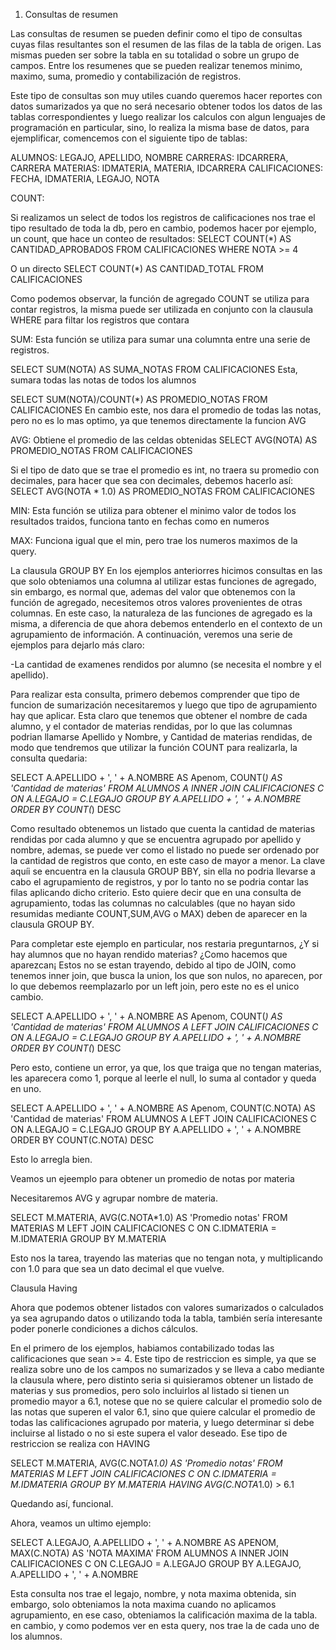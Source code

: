 1. Consultas de resumen

Las consultas de resumen se pueden definir como el tipo de consultas cuyas filas resultantes son el resumen de las filas de la tabla de origen.
Las mismas pueden ser sobre la tabla en su totalidad o sobre un grupo de campos. Entre los resumenes que se pueden realizar tenemos minimo, maximo, suma, promedio y contabilización de registros.

Este tipo de consultas son muy utiles cuando queremos hacer reportes con datos sumarizados ya que no será necesario obtener todos los datos de las tablas correspondientes y luego realizar los calculos con algun lenguajes de programación en particular, sino, lo realiza la misma base de datos, para ejemplificar, comencemos con el siguiente tipo de tablas:

ALUMNOS: LEGAJO, APELLIDO, NOMBRE
CARRERAS: IDCARRERA, CARRERA
MATERIAS: IDMATERIA, MATERIA, IDCARRERA
CALIFICACIONES: FECHA, IDMATERIA, LEGAJO, NOTA

COUNT:

Si realizamos un select de todos los registros de calificaciones nos trae el tipo resultado de toda la db, pero en cambio, podemos hacer por ejemplo, un count, que hace un conteo de resultados:
SELECT COUNT(*) AS CANTIDAD_APROBADOS FROM CALIFICACIONES WHERE NOTA >= 4

O un directo
SELECT COUNT(*) AS CANTIDAD_TOTAL FROM CALIFICACIONES

Como podemos observar, la función de agregado COUNT se utiliza para contar registros, la misma puede ser utilizada en conjunto con la clausula WHERE para filtar los registros que contara


SUM:
Esta función se utiliza para sumar una columnta entre una serie de registros.

SELECT SUM(NOTA) AS SUMA_NOTAS FROM CALIFICACIONES
Esta, sumara todas las notas de todos los alumnos

SELECT SUM(NOTA)/COUNT(*)  AS PROMEDIO_NOTAS FROM CALIFICACIONES
En cambio este, nos dara el promedio de todas las notas, pero no es lo mas optimo, ya que tenemos directamente la funcion AVG

AVG:
Obtiene el promedio de las celdas obtenidas
SELECT AVG(NOTA) AS PROMEDIO_NOTAS FROM CALIFICACIONES

Si el tipo de dato que se trae el promedio es int, no traera su promedio con decimales, para hacer que sea con decimales, debemos hacerlo así:
SELECT AVG(NOTA * 1.0) AS PROMEDIO_NOTAS FROM CALIFICACIONES

MIN:
Esta función se utiliza para obtener el minimo valor de todos los resultados traidos, funciona tanto en fechas como en numeros

MAX:
Funciona igual que el min, pero trae los numeros maximos de la query.


La clausula GROUP BY
En los ejemplos anteriorres hicimos consultas en las que solo obteniamos una columna al utilizar estas funciones de agregado, sin embargo, es normal que, ademas del valor que obtenemos con la función de agregado, necesitemos otros valores provenientes de otras columnas. En este caso, la naturaleza de las funciones de agregado es la misma, a diferencia de que ahora debemos entenderlo en el contexto de un agrupamiento de información. A continuación, veremos una serie de ejemplos para dejarlo más claro:

-La cantidad de examenes rendidos por alumno (se necesita el nombre y el apellido).

Para realizar esta consulta, primero debemos comprender que tipo de funcion de sumarización necesitaremos y luego que tipo de agrupamiento hay que aplicar. Esta claro que tenemos que obtener el nombre de cada alumno, y el contador de materias rendidas, por lo que las columnas podrian llamarse Apellido y Nombre, y Cantidad de materias rendidas, de modo que tendremos que utilizar la función COUNT para realizarla, la consulta quedaria:

SELECT A.APELLIDO + ', ' + A.NOMBRE AS Apenom, COUNT(*) AS 'Cantidad de materias' FROM ALUMNOS A INNER JOIN CALIFICACIONES C ON A.LEGAJO = C.LEGAJO
GROUP BY A.APELLIDO + ', ' + A.NOMBRE
ORDER BY COUNT(*) DESC


Como resultado obtenemos un listado que cuenta la cantidad de materias rendidas por cada alumno y que se encuentra agrupado por apellido y nombre, ademas, se puede ver como el listado no puede ser ordenado por la cantidad de registros que conto, en este caso de mayor a menor.
La clave aquíi se encuentra en la clausula GROUP BBY, sin ella no podria llevarse a cabo el agrupamiento de registros, y por lo tanto no se podria contar las filas aplicando dicho criterio. Esto quiere decir que en una consulta de agrupamiento, todas las columnas no calculables (que no hayan sido resumidas mediante COUNT,SUM,AVG o MAX) deben de aparecer en la clausula GROUP BY.

Para completar este ejemplo en particular, nos restaria preguntarnos, ¿Y si hay alumnos que no hayan rendido materias? ¿Como hacemos que aparezcan¡
Estos no se estan trayendo, debido al tipo de JOIN, como tenemos inner join, que busca la union, los que son nulos, no aparecen, por lo que debemos reemplazarlo por un left join, pero este no es el unico cambio.


SELECT A.APELLIDO + ', ' + A.NOMBRE AS Apenom, COUNT(*) AS 'Cantidad de materias' FROM ALUMNOS A LEFT JOIN CALIFICACIONES C ON A.LEGAJO = C.LEGAJO
GROUP BY A.APELLIDO + ', ' + A.NOMBRE
ORDER BY COUNT(*) DESC

Pero esto, contiene un error, ya que, los que traiga que no tengan materias, les aparecera como 1, porque al leerle el null, lo suma al contador y queda en uno.

SELECT A.APELLIDO + ', ' + A.NOMBRE AS Apenom, COUNT(C.NOTA) AS 'Cantidad de materias' FROM ALUMNOS A LEFT JOIN CALIFICACIONES C ON A.LEGAJO = C.LEGAJO
GROUP BY A.APELLIDO + ', ' + A.NOMBRE
ORDER BY COUNT(C.NOTA) DESC

Esto lo arregla bien.


Veamos un ejeemplo para obtener un promedio de notas por materia

Necesitaremos
AVG y agrupar nombre de materia.

SELECT M.MATERIA, AVG(C.NOTA*1.0) AS 'Promedio notas' 
FROM MATERIAS M 
LEFT JOIN CALIFICACIONES C ON C.IDMATERIA = M.IDMATERIA
GROUP BY M.MATERIA

Esto nos la tarea, trayendo las materias que no tengan nota, y multiplicando con 1.0 para que sea un dato decimal el que vuelve.



Clausula Having

Ahora que podemos obtener listados con valores sumarizados o calculados ya sea agrupando datos o utilizando toda la tabla, también sería interesante poder ponerle condiciones a dichos cálculos.

En el primero de los ejemplos, habiamos contabilizado todas las calificaciones que sean >= 4. Este tipo de restriccion es simple, ya que se realiza sobre uno de los campos no sumarizados y se lleva a cabo mediante la clausula where, pero distinto seria si quisieramos obtener un listado de materias y sus promedios, pero solo incluirlos al listado si tienen un promedio mayor a 6.1, notese que no se quiere calcular el promedio solo de las notas que superen el valor 6.1, sino que quiere calcular el promedio de todas las calificaciones agrupado por materia, y luego determinar si debe incluirse al listado o no si este supera el valor deseado. Ese tipo de restriccion se realiza con HAVING

SELECT M.MATERIA, AVG(C.NOTA*1.0) AS 'Promedio notas' FROM MATERIAS M LEFT JOIN CALIFICACIONES C ON C.IDMATERIA = M.IDMATERIA
GROUP BY M.MATERIA
HAVING AVG(C.NOTA*1.0) > 6.1


Quedando así, funcional.

Ahora, veamos un ultimo ejemplo:

SELECT A.LEGAJO, A.APELLIDO + ', ' + A.NOMBRE AS APENOM, MAX(C.NOTA) AS 'NOTA MAXIMA' FROM ALUMNOS A
INNER JOIN CALIFICACIONES C ON C.LEGAJO = A.LEGAJO
GROUP BY A.LEGAJO, A.APELLIDO + ', ' + A.NOMBRE


Esta consulta nos trae el legajo, nombre, y nota maxima obtenida, sin embargo, solo obteniamos la nota maxima cuando no aplicamos agrupamiento, en ese caso, obteniamos la calificación maxima de la tabla. en cambio, y como podemos ver en esta query, nos trae la de cada uno de los alumnos.

